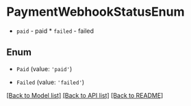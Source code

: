 # PaymentWebhookStatusEnum

* `paid` - paid * `failed` - failed

## Enum

* `Paid` (value: `'paid'`)

* `Failed` (value: `'failed'`)

[[Back to Model list]](../README.md#documentation-for-models) [[Back to API list]](../README.md#documentation-for-api-endpoints) [[Back to README]](../README.md)
